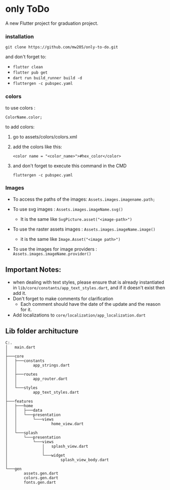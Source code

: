 # only ToDo

A new Flutter project for graduation project.

### installation

`git clone https://github.com/mw205/only-to-do.git`

and don't forget to:

* `flutter clean`
* `flutter pub get`
* `dart run build_runner build -d`
* `fluttergen -c pubspec.yaml`

### colors

to use colors :

`ColorName.color;`

to add colors:

1. go to assets/colors/colors.xml
2. add the colors like this:

   `<color name = "<color_name>">#hex_color</color>`
3. and don't forget to execute this command in the CMD

   `fluttergen -c pubspec.yaml`

### Images

* To access the paths of the images: `Assets.images.imagename.path;`
* To use svg images : `Assets.images.imageName.svg()`

  * It is the same like `SvgPicture.asset("<image-path>")`
* To use the raster assets images  : `Assets.images.imageName.image()`

  * it is the same like `Image.Asset("<image path>")`
* To use the images for image providers : `Assets.images.imageName.provider()`

## Important Notes:

- when dealing with text styles, please ensure that is already instantiated in `lib/core/constants/app_text_styles.dart`, and if it doesn't exist then add it.
- Don't forget to make comments for clarification
  - Each comment should have the date of the update and the reason for it.
- Add localizations to `core/localization/app_localization.dart`

## Lib folder architucture

```
C:.
│   main.dart
│
├───core
│   ├───constants
│   │       app_strings.dart
│   │
│   ├───routes
│   │       app_router.dart
│   │
│   └───styles
│           app_text_styles.dart
│
├───features
│   ├───home
│   │   ├───data
│   │   └───presentation
│   │       └───views
│   │               home_view.dart
│   │
│   └───splash
│       └───presentation
│           └───views
│               │   splash_view.dart
│               │
│               └───widget
│                       splash_view_body.dart
│
└───gen
        assets.gen.dart
        colors.gen.dart
        fonts.gen.dart
```
